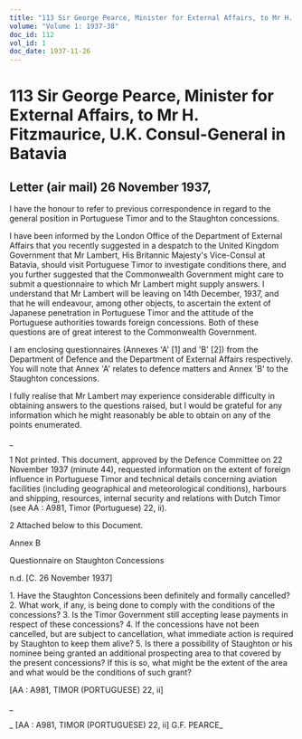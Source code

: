 ```yaml
---
title: "113 Sir George Pearce, Minister for External Affairs, to Mr H. Fitzmaurice, U.K. Consul-General in Batavia"
volume: "Volume 1: 1937-38"
doc_id: 112
vol_id: 1
doc_date: 1937-11-26
---
```


# 113 Sir George Pearce, Minister for External Affairs, to Mr H. Fitzmaurice, U.K. Consul-General in Batavia

## Letter (air mail) 26 November 1937,

I have the honour to refer to previous correspondence in regard to the general position in Portuguese Timor and to the Staughton concessions.

I have been informed by the London Office of the Department of External Affairs that you recently suggested in a despatch to the United Kingdom Government that Mr Lambert, His Britannic Majesty's Vice-Consul at Batavia, should visit Portuguese Timor to investigate conditions there, and you further suggested that the Commonwealth Government might care to submit a questionnaire to which Mr Lambert might supply answers. I understand that Mr Lambert will be leaving on 14th December, 1937, and that he will endeavour, among other objects, to ascertain the extent of Japanese penetration in Portuguese Timor and the attitude of the Portuguese authorities towards foreign concessions. Both of these questions are of great interest to the Commonwealth Government.

I am enclosing questionnaires (Annexes 'A' [1] and 'B' [2]) from the Department of Defence and the Department of External Affairs respectively. You will note that Annex 'A' relates to defence matters and Annex 'B' to the Staughton concessions.

I fully realise that Mr Lambert may experience considerable difficulty in obtaining answers to the questions raised, but I would be grateful for any information which he might reasonably be able to obtain on any of the points enumerated.

_

1 Not printed. This document, approved by the Defence Committee on 22 November 1937 (minute 44), requested information on the extent of foreign influence in Portuguese Timor and technical details concerning aviation facilities (including geographical and meteorological conditions), harbours and shipping, resources, internal security and relations with Dutch Timor (see AA : A981, Timor (Portuguese) 22, ii).

2 Attached below to this Document.

Annex B

Questionnaire on Staughton Concessions

n.d. [C. 26 November 1937]

1\. Have the Staughton Concessions been definitely and formally cancelled? 2. What work, if any, is being done to comply with the conditions of the concessions? 3. Is the Timor Government still accepting lease payments in respect of these concessions? 4. If the concessions have not been cancelled, but are subject to cancellation, what immediate action is required by Staughton to keep them alive? 5. Is there a possibility of Staughton or his nominee being granted an additional prospecting area to that covered by the present concessions? If this is so, what might be the extent of the area and what would be the conditions of such grant?

[AA : A981, TIMOR (PORTUGUESE) 22, ii]

_

_ [AA : A981, TIMOR (PORTUGUESE) 22, ii] G.F. PEARCE_
